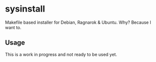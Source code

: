 # sysinstall

Makefile based installer for Debian, Ragnarok &amp; Ubuntu. Why? Because
I want to.

## Usage

This is a work in progress and not ready to be used yet.
